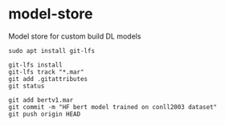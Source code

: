 # model-store
Model store for custom build DL models

```
sudo apt install git-lfs

git-lfs install
git-lfs track "*.mar"
git add .gitattributes
git status

git add bertv1.mar
git commit -m "HF bert model trained on conll2003 dataset"
git push origin HEAD
```
